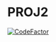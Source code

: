 # PROJ2

[![CodeFactor](https://www.codefactor.io/repository/github/stanrunge/proj2/badge)](https://www.codefactor.io/repository/github/stanrunge/proj2)